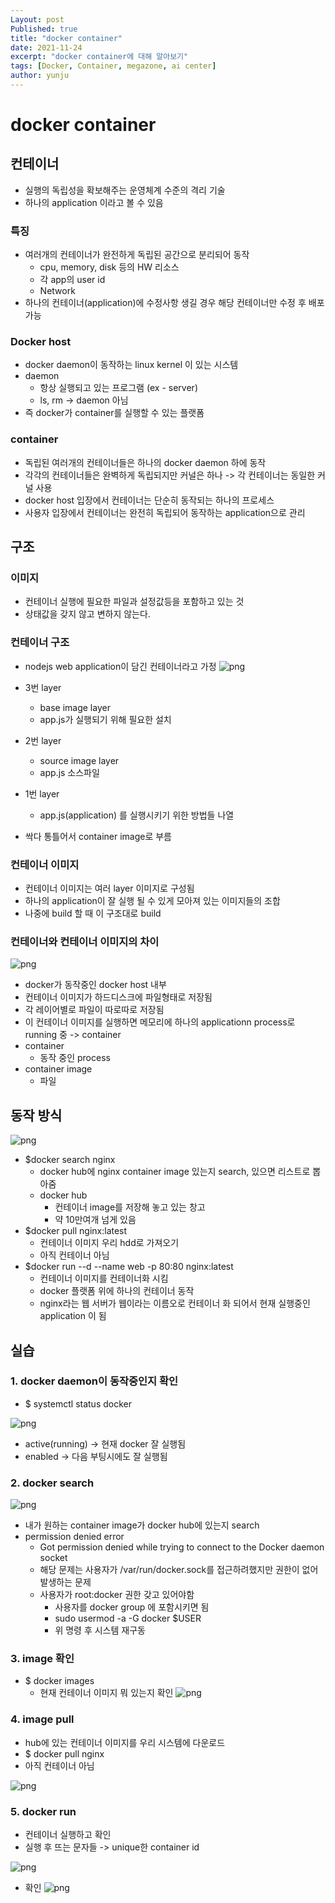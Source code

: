```yaml
---
Layout: post
Published: true
title: "docker container"
date: 2021-11-24
excerpt: "docker container에 대해 알아보기"
tags: [Docker, Container, megazone, ai center]
author: yunju
---
```




# docker container




## 컨테이너
- 실행의 독립성을 확보해주는 운영체계 수준의 격리 기술
- 하나의 application 이라고 볼 수 있음



### 특징
- 여러개의 컨테이너가 완전하게 독립된 공간으로 분리되어 동작
	- cpu, memory, disk 등의 HW 리소스
	- 각 app의 user id
	- Network
- 하나의 컨테이너(application)에 수정사항 생길 경우 해당 컨테이너만 수정 후 배포 가능




### Docker host
- docker daemon이 동작하는 linux kernel 이 있는 시스템
- daemon
	- 항상 실행되고 있는 프로그램 (ex - server)
	- ls, rm -> daemon 아님
- 즉 docker가 container를 실행할 수 있는 플랫폼



### container
- 독립된 여러개의 컨테이너들은 하나의 docker daemon 하에 동작
- 각각의 컨테이너들은 완벽하게 독립되지만 커널은 하나 -> 각 컨테이너는 동일한 커널 사용
- docker host 입장에서 컨테이너는 단순히 동작되는 하나의 프로세스 
- 사용자 입장에서 컨테이너는 완전히 독립되어 동작하는 application으로 관리



## 구조


### 이미지
- 컨테이너 실행에 필요한 파일과 설정값등을 포함하고 있는 것
- 상태값을 갖지 않고 변하지 않는다.



### 컨테이너 구조
- nodejs web application이 담긴 컨테이너라고 가정
![png](/assets/img/yunju/docker_container/container_image.png)


- 3번 layer
	- base image layer
	- app.js가 실행되기 위해 필요한 설치
- 2번 layer
	- source image layer
	- app.js 소스파일
- 1번 layer
	- app.js(application) 를 실행시키기 위한 방법들 나열
- 싹다 통틀어서 container image로 부름



### 컨테이너 이미지

- 컨테이너 이미지는 여러 layer 이미지로 구성됨
- 하나의 application이 잘 실행 될 수 있게 모아져 있는 이미지들의 조합
- 나중에 build 할 때 이 구조대로 build



### 컨테이너와 컨테이너 이미지의 차이
![png](/assets/img/yunju/docker_container/dockerhost.png)

- docker가 동작중인 docker host 내부
- 컨테이너 이미지가 하드디스크에 파일형태로 저장됨
- 각 레이어별로 파일이 따로따로 저장됨
- 이 컨테이너 이미지를 실행하면 메모리에 하나의 applicationn process로 running 중 -> container
- container 
	- 동작 중인 process
- container image
	- 파일



## 동작 방식
![png](/assets/img/yunju/docker_container/container_operation.png)

- $docker search nginx
	- docker hub에 nginx container image 있는지 search, 있으면 리스트로 뽑아줌
	- docker hub
		- 컨테이너 image를 저장해 놓고 있는 창고
		- 약 10만여개 넘게 있음
- $docker pull nginx:latest
	- 컨테이너 이미지 우리 hdd로 가져오기
	- 아직 컨테이너 아님
- $docker run --d --name web -p 80:80 nginx:latest
	- 컨테이너 이미지를 컨테이너화 시킴
	- docker 플랫폼 위에 하나의 컨테이너 동작
	- nginx라는 웹 서버가 웹이라는 이름오로 컨테이너 화 되어서 현재 실행중인 application 이 됨




## 실습
### 1. docker daemon이 동작중인지 확인
- $ systemctl status docker

![png](/assets/img/yunju/docker_container/systemctl.png)
- active(running) -> 현재 docker 잘 실행됨
- enabled -> 다음 부팅시에도 잘 실행됨



### 2. docker search

![png](/assets/img/yunju/docker_container/docker_search.png)
- 내가 원하는 container image가 docker hub에 있는지 search
- permission denied error
	- Got permission denied while trying to connect to the Docker daemon socket
	- 해당 문제는 사용자가 /var/run/docker.sock를 접근하려했지만 권한이 없어 발생하는 문제
	- 사용자가 root:docker 권한 갖고 있어야함
		- 사용자를 docker group 에 포함시키면 됨
		- sudo usermod -a -G docker $USER
		- 위 명령 후 시스템 재구동



### 3. image 확인
- $ docker images 
	- 현재 컨테이너 이미지 뭐 있는지 확인
	![png](/assets/img/yunju/docker_container/container_image_1.png)



### 4. image pull
- hub에 있는 컨테이너 이미지를 우리 시스템에 다운로드 
- $ docker pull nginx
- 아직 컨테이너 아님

![png](/assets/img/yunju/docker_container/docker_pull.png)



### 5. docker run
- 컨테이너 실행하고 확인
- 실행 후 뜨는 문자들 -> unique한 container id

![png](/assets/img/yunju/docker_container/container_run.png)

- 확인
![png](/assets/img/yunju/docker_container/check.png)

